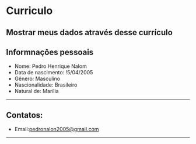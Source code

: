 # **Curriculo**
Mostrar  meus dados através desse currículo  
---

## Informnaçôes pessoais
- Nome: Pedro Henrique Nalom
- Data de nascimento: !5/04/2005
- Gênero: Masculino
- Nascionalidade: Brasileiro
- Natural de: Marília
---
## Contatos: 
- Email:pedronalon2005@gmail.com
---